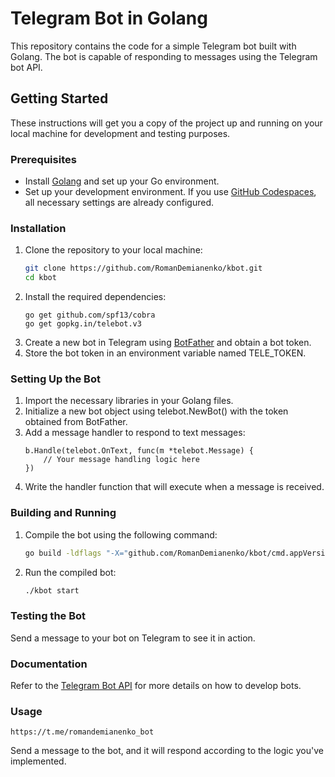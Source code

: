# Telegram Bot in Golang

This repository contains the code for a simple Telegram bot built with Golang. The bot is capable of responding to messages using the Telegram bot API.

## Getting Started

These instructions will get you a copy of the project up and running on your local machine for development and testing purposes.

### Prerequisites

- Install [Golang](https://golang.org/dl/) and set up your Go environment.
- Set up your development environment. If you use [GitHub Codespaces](https://github.com/features/codespaces), all necessary settings are already configured.

### Installation

1. Clone the repository to your local machine:
    ```sh
    git clone https://github.com/RomanDemianenko/kbot.git
    cd kbot
2. Install the required dependencies:
    ```
    go get github.com/spf13/cobra
    go get gopkg.in/telebot.v3
    ```
3. Create a new bot in Telegram using [BotFather](https://t.me/botfather) and obtain a bot token.
4. Store the bot token in an environment variable named TELE_TOKEN.

### Setting Up the Bot
1. Import the necessary libraries in your Golang files.
2. Initialize a new bot object using telebot.NewBot() with the token obtained from BotFather.
3. Add a message handler to respond to text messages:
    ```
    b.Handle(telebot.OnText, func(m *telebot.Message) {
        // Your message handling logic here
    })
    ```
4. Write the handler function that will execute when a message is received.

### Building and Running
1. Compile the bot using the following command:
    ```sh
    go build -ldflags "-X="github.com/RomanDemianenko/kbot/cmd.appVersion=vX.X.X
    ```
2. Run the compiled bot:
    ```sh
    ./kbot start
    ```
### Testing the Bot
Send a message to your bot on Telegram to see it in action.

### Documentation
Refer to the [Telegram Bot API](https://core.telegram.org/bots/api) for more details on how to develop bots.

### Usage
    https://t.me/romandemianenko_bot

Send a message to the bot, and it will respond according to the logic you've implemented.